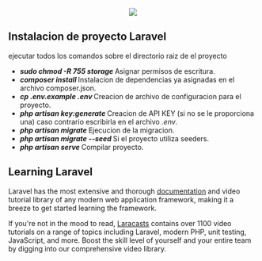 <p align="center"><img src="https://laravel.com/assets/img/components/logo-laravel.svg"></p>


## Instalacion de proyecto Laravel

ejecutar todos los comandos sobre el directorio raiz de el proyecto

- <i><b>sudo chmod -R 755 storage  </b></i> Asignar permisos de escritura.
- <i><b>composer install           </b></i> Instalacion de dependencias ya asignadas en el archivo composer.json.
- <i><b>cp .env.example .env       </b></i> Creacion de archivo de configuracion para el proyecto.
- <i><b>php artisan key:generate   </b></i> Creacion de API KEY (si no se le proporciona una) caso contrario escribirla en el archivo <i>.env</i>.
- <i><b>php artisan migrate        </b></i> Ejecucion de la migracion.
- <i><b>php artisan migrate --seed </b></i> Si el proyecto utiliza seeders.
- <i><b>php artisan serve          </b></i> Compilar proyecto.


## Learning Laravel

Laravel has the most extensive and thorough [documentation](https://laravel.com/docs) and video tutorial library of any modern web application framework, making it a breeze to get started learning the framework.

If you're not in the mood to read, [Laracasts](https://laracasts.com) contains over 1100 video tutorials on a range of topics including Laravel, modern PHP, unit testing, JavaScript, and more. Boost the skill level of yourself and your entire team by digging into our comprehensive video library.
